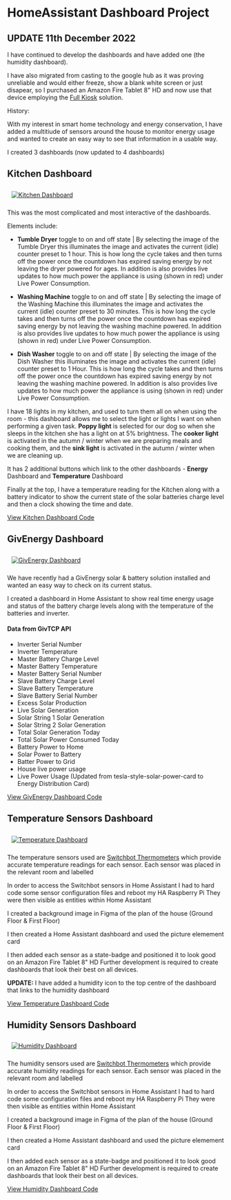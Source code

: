 # HomeAssistant Dashboard Project


## UPDATE 11th December 2022 

I have continued to develop the dashboards and have added one (the humidity dashboard).

I have also migrated from casting to the google hub as it was proving unreliable and would either freeze, show a blank white screen or just disapear, so I purchased an Amazon Fire Tablet 8" HD and now use that device employing the <a href="https://www.fully-kiosk.com/" target="_blank"> Full Kiosk</a> solution. 

History:

With my interest in smart home technology and energy conservation, I have added a multitiude of sensors around the house to monitor energy usage and wanted to create
an easy way to see that information in a usable way.

I created 3 dashboards (now updated to 4 dashboards)

## Kitchen Dashboard

<a href="#" target="_blank"><img style="margin: 10px" src="https://russellventura.co.uk/wp-content/uploads/2022/12/HA-Kitchen-Dashboard.png" alt="Kitchen Dashboard"  /></a>  

This was the most complicated and most interactive of the dashboards.

Elements include:
- <strong>Tumble Dryer</strong> toggle to on and off state | 
  By selecting the image of the Tumble Dryer this illuminates the image and activates the current (idle) counter preset to 1 hour. This is how long the cycle takes and then turns off the power once the countdown has expired saving energy by not leaving the dryer powered for ages. In addition is also provides live updates to how much power the appliance is using (shown in red) under Live Power Consumption.

- <strong>Washing Machine</strong> toggle to on and off state | 
  By selecting the image of the Washing Machine this illuminates the image and activates the current (idle) counter preset to 30 minutes. This is how long the cycle takes and then turns off the power once the countdown has expired saving energy by not leaving the washing machine powered. In addition is also provides live updates to how much power the appliance is using (shown in red) under Live Power Consumption.


- <strong>Dish Washer</strong> toggle to on and off state | 
  By selecting the image of the Dish Washer this illuminates the image and activates the current (idle) counter preset to 1 Hour. This is how long the cycle takes and then turns off the power once the countdown has expired saving energy by not leaving the washing machine powered. In addition is also provides live updates to how much power the appliance is using (shown in red) under Live Power Consumption.

I have 18 lights in my kitchen, and used to turn them all on when using the room - this dashboard allows me to select the light or lights I want on
when performing a given task. <strong>Poppy light</strong> is selected for our dog so when she sleeps in the kitchen she has a light on at 5% brightness. The <strong>cooker light</strong> is activated in the autumn / winter when we are preparing meals and cooking them, and the <strong>sink light</strong> is activated in the autumn / winter when we are cleaning up.

It has 2 additional buttons which link to the other dashboards - <strong>Energy</strong> Dashboard and <strong>Temperature</strong> Dashboard

Finally at the top, I have a temperature reading for the Kitchen along with a battery indicator to show the current state of the solar batteries charge level and then a clock showing the time and date.

<a href="https://github.com/russellventura/HomeAssistant/blob/main/Kitchen%20Dashboard" target="_blank"> View Kitchen Dashboard Code</a> 

## GivEnergy Dashboard

<a href="#" target="_blank"><img style="margin: 10px" src="https://russellventura.co.uk/wp-content/uploads/2022/12/HA-GivEnergy-Dashboard.png" alt="GivEnergy Dashboard"  /></a>  

We have recently had a GivEnergy solar & battery solution installed and wanted an easy way to check on its current status.

I created a dashboard in Home Assistant to show real time energy usage and status of the battery charge levels along with the temperature of the batteries and inverter.

#### Data from GivTCP API

- Inverter Serial Number
- Inverter Temperature
- Master Battery Charge Level
- Master Battery Temperature
- Master Battery Serial Number
- Slave Battery Charge Level
- Slave Battery Temperature
- Slave Battery Serial Number
- Excess Solar Production 
- Live Solar Generation
- Solar String 1 Solar Generation
- Solar String 2 Solar Generation 
- Total Solar Generation Today
- Total Solar Power Consumed Today
- Battery Power to Home
- Solar Power to Battery
- Batter Power to Grid
- House live power usage
- Live Power Usage (Updated from tesla-style-solar-power-card to Energy Distribution Card)

<a href="https://github.com/russellventura/HomeAssistant/blob/main/GivEnergy%20Dashboard" target="_blank"> View GivEnergy Dashboard Code</a> 

## Temperature Sensors Dashboard

<a href="#" target="_blank"><img style="margin: 10px" src="https://russellventura.co.uk/wp-content/uploads/2022/12/HA-Temperature-Dashboard.png" alt="Temperature Dashboard"  /></a>  

The temperature sensors used are <a href="https://www.amazon.co.uk/SwitchBot-Thermometer-Hygrometer-Temperature-Compatible/dp/B09JW6N72V" target="_blank"> Switchbot Thermometers</a> which provide accurate temperature readings for each sensor.
Each sensor was placed in the relevant room and labelled

In order to access the Switchbot sensors in Home Assistant I had to hard code some sensor configuration files and reboot my HA Raspberry Pi
They were then visible as entities within Home Assistant

I created a background image in Figma of the plan of the house (Ground Floor & First Floor)

I then created a Home Assistant dashboard and used the picture elemement card

I then added each sensor as a state-badge and positioned it to look good on an Amazon Fire Tablet 8" HD
Further development is required to create dashboards that look their best on all devices.

<strong>UPDATE:</strong> I have added a humidity icon to the top centre of the dashboard that links to the humidity dashboard

<a href="https://github.com/russellventura/HomeAssistant/blob/main/Temperature%20Dashboard" target="_blank"> View Temperature Dashboard Code</a> 

## Humidity Sensors Dashboard

<a href="#" target="_blank"><img style="margin: 10px" src="https://russellventura.co.uk/wp-content/uploads/2022/12/HA-Humidity-Dashboard.png" alt="Humidity Dashboard"  /></a>  

The humidity sensors used are <a href="https://www.amazon.co.uk/SwitchBot-Thermometer-Hygrometer-Temperature-Compatible/dp/B09JW6N72V" target="_blank"> Switchbot Thermometers</a> which provide accurate humidity readings for each sensor.
Each sensor was placed in the relevant room and labelled

In order to access the Switchbot sensors in Home Assistant I had to hard code some configuration files and reboot my HA Raspberry Pi
They were then visible as entities within Home Assistant

I created a background image in Figma of the plan of the house (Ground Floor & First Floor)

I then created a Home Assistant dashboard and used the picture elemement card

I then added each sensor as a state-badge and positioned it to look good on an Amazon Fire Tablet 8" HD
Further development is required to create dashboards that look their best on all devices.

<a href="https://github.com/russellventura/HomeAssistant/blob/main/Humidity%20Dashboard" target="_blank"> View Humidity Dashboard Code</a> 
